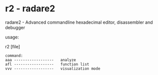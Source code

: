 # r2 - radare2

radare2 - Advanced commandline hexadecimal editor, disassembler and debugger

usage:

r2 \[file]

```
command:
aaa ------------------   analyze
afl ------------------   function list
vvv ------------------   visualization mode
```
